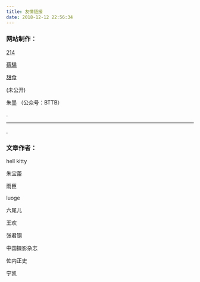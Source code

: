 ```yaml
---
title: 友情链接
date: 2018-12-12 22:56:34
---
```


### 网站制作：

[214](https://weibo.com/nearlife) 

[蔡驍](http://c-aixiao.lofter.com/)

[甜食](https://www.douban.com/people/lamons/)

(未公开)

朱墨 （公众号：BTTB）

.

---

.

### 文章作者：

hell kitty

朱宝蕾

雨臣

luoge

六尾儿

王欢

张君钢

中国摄影杂志

佐内正史

宁凯


